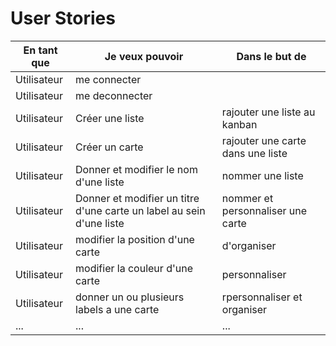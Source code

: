 # User Stories

|En tant que|Je veux pouvoir| Dans le but de|
|---|---|---|
|Utilisateur| me connecter |
|Utilisateur| me deconnecter |
|Utilisateur| Créer une liste| rajouter une liste au kanban|
|Utilisateur| Créer un carte | rajouter une carte dans une liste|
|Utilisateur| Donner et modifier le nom d'une liste | nommer une liste |
|Utilisateur| Donner et modifier un titre d'une carte un label au sein d'une liste | nommer et personnaliser une carte |
|Utilisateur| modifier la position d'une carte | d'organiser |
|Utilisateur| modifier la couleur d'une carte | personnaliser|
|Utilisateur| donner un ou plusieurs labels a une carte | rpersonnaliser et organiser |
|...|...|...|
